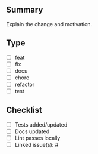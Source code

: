 ## Summary
Explain the change and motivation.

## Type
- [ ] feat
- [ ] fix
- [ ] docs
- [ ] chore
- [ ] refactor
- [ ] test

## Checklist
- [ ] Tests added/updated
- [ ] Docs updated
- [ ] Lint passes locally
- [ ] Linked issue(s): #
